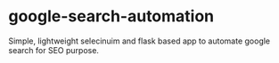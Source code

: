 # google-search-automation

Simple, lightweight selecinuim and flask based app to automate google search for SEO purpose.